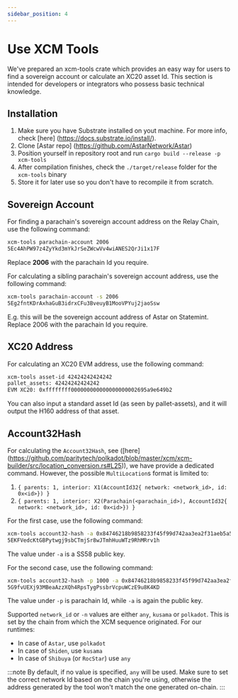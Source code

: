 ```yaml
---
sidebar_position: 4
---
```


# Use XCM Tools

We've prepared an xcm-tools crate which provides an easy way for users to find a sovereign account or calculate an XC20 asset Id. This section is intended for developers or integrators who possess basic technical knowledge.

## Installation

1. Make sure you have Substrate installed on yout machine. For more info, check [here] (https://docs.substrate.io/install/).
2. Clone [Astar repo] (https://github.com/AstarNetwork/Astar)
3. Position yourself in repository root and run `cargo build --release -p xcm-tools`
4. After compilation finishes, check the `./target/release` folder for the `xcm-tools` binary
5. Store it for later use so you don't have to recompile it from scratch.

## Sovereign Account

For finding a parachain's sovereign account address on the Relay Chain, use the following command:

```bash
xcm-tools parachain-account 2006
5Ec4AhPW97z4ZyYkd3mYkJrSeZWcwVv4wiANES2QrJi1x17F
```

Replace **2006** with the parachain Id you require.

For calculating a sibling parachain's sovereign account address, use the following command:
```bash
xcm-tools parachain-account -s 2006
5Eg2fntKDrAxhaGuB3idrxCFu3BveuyB1MooVPYuj2jaoSsw
```

E.g. this will be the sovereign account address of Astar on Statemint.
Replace 2006 with the parachain Id you require.

## XC20 Address

For calculating an XC20 EVM address, use the following command:
```bash
xcm-tools asset-id 42424242424242
pallet_assets: 42424242424242
EVM XC20: 0xffffffff000000000000000000002695a9e649b2
```

You can also input a standard asset Id (as seen by pallet-assets), and it will output the H160 address of that asset.

## Account32Hash

For calculating the `Account32Hash`, see ([here] (https://github.com/paritytech/polkadot/blob/master/xcm/xcm-builder/src/location_conversion.rs#L25)), we have provide a dedicated command. However, the possible `MultiLocation`s format is limited to:

1. `{ parents: 1, interior: X1(AccountId32{ network: <network_id>, id: 0x<id>}) }`
2. `{ parents: 1, interior: X2(Parachain(<parachain_id>), AccountId32{ network: <network_id>, id: 0x<id>}) }`

For the first case, use the following command:
```bash
xcm-tools account32-hash -a 0x84746218b9858233f45f99d742aa3ea2f31aeb5a525938f240fdee3000000000
5EKFVedcKtGBPytwgj9sbCTmjSr8wJTmhHuuWTz9RhMRrv1h
```
The value under `-a` is a SS58 public key.

For the second case, use the following command:
```bash
xcm-tools account32-hash -p 1000 -a 0x84746218b9858233f45f99d742aa3ea2f31aeb5a525938f240fdee3000000000
5G9fvUEXj93MBeaAzzXQh4RpsTygPssbrVcpuWCzE9u8K4KD
```
The value under `-p` is parachain Id, while `-a` is again the public key.


Supported `network_id` or `-n` values are either `any`, `kusama` or `polkadot`.
This is set by the chain from which the XCM sequence originated.
For our runtimes:
* In case of `Astar`, use `polkadot`
* In case of `Shiden`, use `kusama`
* In case of `Shibuya` (or `RocStar`) use `any`

:::note
By default, if no value is specified, `any` will be used.
Make sure to set the correct network Id based on the chain you're using,
otherwise the address generated by the tool won't match the one generated on-chain.
:::